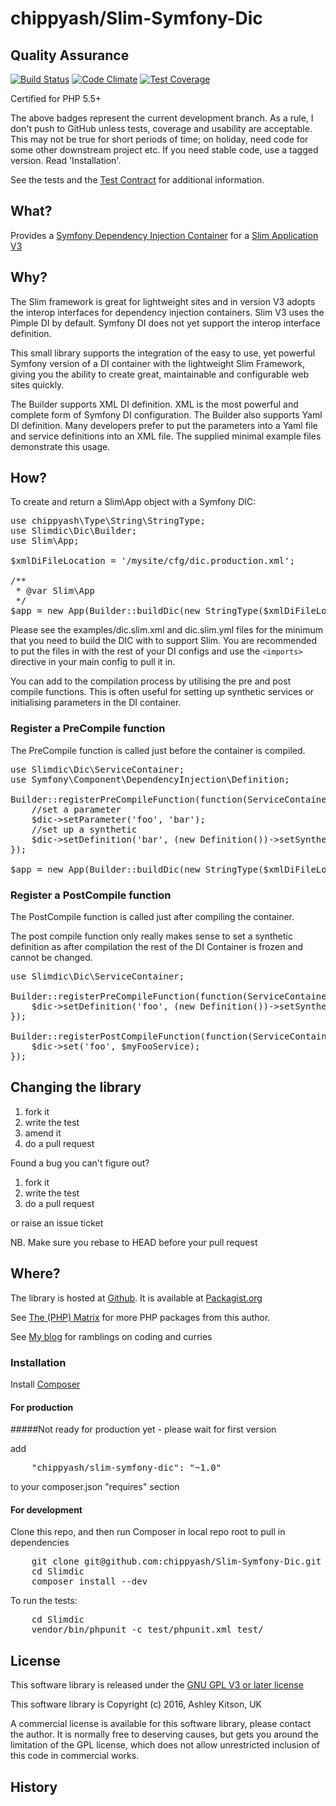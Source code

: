 # chippyash/Slim-Symfony-Dic

## Quality Assurance

[![Build Status](https://travis-ci.org/chippyash/Slim-Symfony-Dic.svg?branch=master)](https://travis-ci.org/chippyash/Slim-Symfony-Dic)
[![Code Climate](https://codeclimate.com/github/chippyash/Slim-Symfony-Dic/badges/gpa.svg)](https://codeclimate.com/github/chippyash/Slim-Symfony-Dic)
[![Test Coverage](https://codeclimate.com/github/chippyash/Slim-Symfony-Dic/badges/coverage.svg)](https://codeclimate.com/github/chippyash/Slim-Symfony-Dic/coverage)

Certified for PHP 5.5+

The above badges represent the current development branch.  As a rule, I don't push
 to GitHub unless tests, coverage and usability are acceptable.  This may not be
 true for short periods of time; on holiday, need code for some other downstream
 project etc.  If you need stable code, use a tagged version. Read 'Installation'.

See the tests and the [Test Contract](https://github.com/chippyash/Slim-Symfony-Dic/blob/master/docs/Test-Contract.md) for additional information.

## What?

Provides a [Symfony Dependency Injection Container](http://symfony.com/doc/current/components/dependency_injection/introduction.html) 
for a [Slim Application V3](http://www.slimframework.com/)

## Why?

The Slim framework is great for lightweight sites and in version V3 adopts the interop
interfaces for dependency injection containers. Slim V3 uses the Pimple DI by default.
Symfony DI does not yet support the interop interface definition.

This small library supports the integration of the easy to use, yet powerful
Symfony version of a DI container with the lightweight Slim Framework, giving 
you the ability to create great, maintainable and configurable web sites quickly.

The Builder supports XML DI definition.  XML is the most powerful and complete form 
of Symfony DI configuration.  The Builder also supports Yaml DI definition.  Many
developers prefer to put the parameters into a Yaml file and service definitions into
an XML file.  The supplied minimal example files demonstrate this usage.

## How?

To create and return a Slim\App object with a Symfony DIC:

<pre>
use chippyash\Type\String\StringType;
use Slimdic\Dic\Builder;
use Slim\App;

$xmlDiFileLocation = '/mysite/cfg/dic.production.xml';

/**
 * @var Slim\App
 */
$app = new App(Builder::buildDic(new StringType($xmlDiFileLocation)));
</pre>

Please see the examples/dic.slim.xml and dic.slim.yml files for the minimum that you need to build the DIC
with to support Slim.  You are recommended to put the files in with the rest of your
DI configs and use the `<imports>` directive in your main config to pull it in.

You can add to the compilation process by utilising the pre and post compile functions.
This is often useful for setting up synthetic services or initialising parameters in
the DI container.

### Register a PreCompile function

The PreCompile function is called just before the container is compiled.

<pre>
use Slimdic\Dic\ServiceContainer;
use Symfony\Component\DependencyInjection\Definition;

Builder::registerPreCompileFunction(function(ServiceContainer $dic) {
    //set a parameter
    $dic->setParameter('foo', 'bar');
    //set up a synthetic
    $dic->setDefinition('bar', (new Definition())->setSynthetic(true));
});

$app = new App(Builder::buildDic(new StringType($xmlDiFileLocation)));
</pre>

### Register a PostCompile function

The PostCompile function is called just  after compiling the container.

The post compile function only really makes sense to set a synthetic definition as
after compilation the rest of the DI Container is frozen and cannot be changed.

<pre>
use Slimdic\Dic\ServiceContainer;

Builder::registerPreCompileFunction(function(ServiceContainer $dic) {
    $dic->setDefinition('foo', (new Definition())->setSynthetic(true));
});

Builder::registerPostCompileFunction(function(ServiceContainer $dic, $stage) {
    $dic->set('foo', $myFooService);
});
</pre>

## Changing the library

1.  fork it
2.  write the test
3.  amend it
4.  do a pull request

Found a bug you can't figure out?

1.  fork it
2.  write the test
3.  do a pull request

or raise an issue ticket

NB. Make sure you rebase to HEAD before your pull request

## Where?

The library is hosted at [Github](https://github.com/chippyash/Slim-Symfony-Dic). It is
available at [Packagist.org](https://packagist.org/packages/chippyash/slim-symfony-dic)

See [The (PHP) Matrix](http://the-matrix.github.io/packages/) for more PHP packages from
this author.

See [My blog](http://zf4.biz) for ramblings on coding and curries

### Installation

Install [Composer](https://getcomposer.org/)

#### For production

#####Not ready for production yet - please wait for first version

add

<pre>
    "chippyash/slim-symfony-dic": "~1.0"
</pre>

to your composer.json "requires" section

#### For development

Clone this repo, and then run Composer in local repo root to pull in dependencies

<pre>
    git clone git@github.com:chippyash/Slim-Symfony-Dic.git Slimdic
    cd Slimdic
    composer install --dev
</pre>

To run the tests:

<pre>
    cd Slimdic
    vendor/bin/phpunit -c test/phpunit.xml test/
</pre>

## License

This software library is released under the [GNU GPL V3 or later license](http://www.gnu.org/copyleft/gpl.html)

This software library is Copyright (c) 2016, Ashley Kitson, UK

A commercial license is available for this software library, please contact the author. 
It is normally free to deserving causes, but gets you around the limitation of the GPL
license, which does not allow unrestricted inclusion of this code in commercial works.

## History


